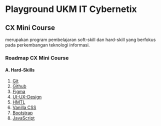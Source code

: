 # Playground UKM IT Cybernetix

## CX Mini Course

merupakan program pembelajaran soft-skill dan hard-skill yang berfokus pada perkembangan teknologi informasi.

### Roadmap CX Mini Course

#### A. Hard-Skills

1. [Git](./Git/README.md)
2. [Github](./Github/README.md)
3. [Figma](./Figma/README.md)
4. [UI-UX-Design](./UI-UX-Design/README.md)
5. [HMTL](././HTML/README.md)
6. [Vanilla CSS]()
7. [Bootstrap]()
8. [JavaScript]()

<!-- #### B. Profesional Soft-Skill

1. [Basic-Communication]()
2. [LinkedIn]()
3. [Basic-Communication]() -->
